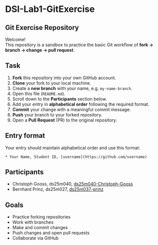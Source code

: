 # DSI-Lab1-GitExercise
## Git Exercise Repository

Welcome!  
This repository is a sandbox to practice the basic Git workflow of **fork → branch → change → pull request**.

## Task

1. **Fork** this repository into your own GitHub account.  
2. **Clone** your fork to your local machine.  
3. Create a **new branch** with your name, e.g. `my-name-branch`.  
4. Open this file (`README.md`).  
5. Scroll down to the **Participants** section below.  
6. Add your entry in **alphabetical order** following the required format.  
7. **Commit** your change with a meaningful commit message.  
8. **Push** your branch to your forked repository.  
9. Open a **Pull Request** (PR) to the original repository.

## Entry format

Your entry should maintain alphabetical order and use this format:

```
* Your Name, Student ID, [username](https://github.com/username)
```

## Participants

- Christoph Gooss, ds25m040, [ds25m040-Christoph-Gooss](https://github.com/ds25m040-Christoph-Gooss)
- Bernhard Prinz, ds25m027, [ds25m037-prinz](https://github.com/ds25m037-prinz)

## Goals

- Practice forking repositories  
- Work with branches  
- Make and commit changes  
- Push changes and open pull requests  
- Collaborate via GitHub  

